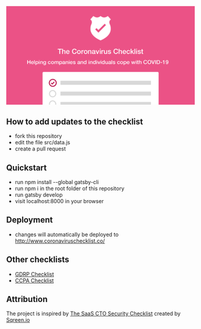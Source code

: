 <img src="https://github.com/apideck-io/coronavirus-checklist/blob/master/src/images/github.png">

## How to add updates to the checklist

- fork this repository
- edit the file src/data.js
- create a pull request


## Quickstart

- run npm install --global gatsby-cli
- run npm i in the root folder of this repository
- run gatsby develop
- visit localhost:8000 in your browser

## Deployment

- changes will automatically be deployed to http://www.coronaviruschecklist.co/

## Other checklists

- [GDRP Checklist](https://gdprchecklist.io/)
- [CCPA Checklist](https://ccpacompliancechecklist.com/)

## Attribution

The project is inspired by [The SaaS CTO Security Checklist](https://cto-security-checklist.sqreen.io/)
created by [Sqreen.io](https://www.sqreen.io/)
